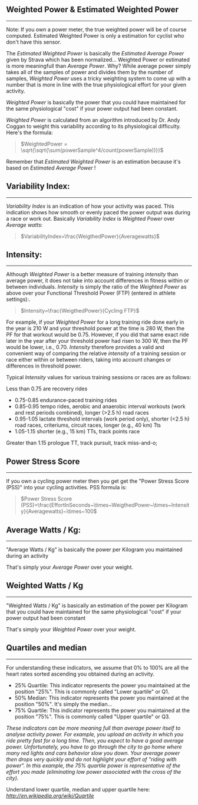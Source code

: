 ## Weighted Power & Estimated Weighted Power
---

Note: If you own a power meter, the true weighted power will be of course computed. Estimated Weighted Power is only a estimation for cyclist who don't have this sensor.  

The _Estimated Weighted Power_ is basically the _Estimated Average Power_ given by Strava which has been normalized... Weighted Power or estimated is more meaningfull than _Average Power_. Why? While average power simply takes all of the samples of power and divides them by the number of samples, _Weighted Power_ uses a tricky weighting system to come up with a number that is more in line with the true physiological effort for your given activity.  

_Weighted Power_ is basically the power that you could have maintained for the same physiological "cost" if your power output had been constant.  

_Weighted Power_ is calculated from an algorithm introduced by Dr. Andy Coggan to weight this variability according to its physiological difficulty. Here's the formula:  

> $WeightedPower = \sqrt{\sqrt{\sum(powerSample^4/count(powerSample))}}$

Remember that _Estimated Weighted Power_ is an estimation because it's based on _Estimated Average Power_ !  

## Variability Index:
---
_Variability Index_ is an indication of how your activity was paced. This indication shows how smooth or evenly paced the power output was during a race or work out. Basically _Variability Index_ is _Weighted Power_ over _Average watts_:  

> $VariabilityIndex=\frac{WeigthedPower}{Averagewatts}$

## Intensity:
---
Although _Weighted Power_ is a better measure of training _intensity_ than average power, it does not take into account differences in fitness within or between individuals.
_Intensity_ is simply the ratio of the _Weighted Power_ as above over your Functional Threshold Power (FTP) (entered in athlete settings):.  

> $Intensity=\frac{WeigthedPower}{Cycling FTP}$

For example, if your _Weighted Power_ for a long training ride done early in the year is 210 W and your threshold power at the time is 280 W, then the PF for that workout would be 0.75\. However, if you did that same exact ride later in the year after your threshold power had risen to 300 W, then the PF would be lower, i.e., 0.70. _Intensity_ therefore provides a valid and convenient way of comparing the relative _intensity_ of a training session or race either within or between riders, taking into account changes or differences in threshold power.  

Typical _Intensity_ values for various training sessions or races are as follows:  

Less than 0.75 are recovery rides  

- 0.75-0.85 endurance-paced training rides
- 0.85-0.95 tempo rides, aerobic and anaerobic interval workouts (work and rest periods combined), longer (>2.5 h) road races
- 0.95-1.05 lactate threshold intervals (work period only), shorter (<2.5 h) road races, criteriums, circuit races, longer (e.g., 40 km) Tts
- 1.05-1.15 shorter (e.g., 15 km) TTs, track points race

Greater than 1.15 prologue TT, track pursuit, track miss-and-o;

## Power Stress Score
---
If you own a cycling power meter then you get get the "Power Stress Score (PSS)" into your cycling activities. PSS formula is:  

> $Power Stress Score (PSS)=\frac{EffortInSeconds~\times~WeigthedPower~\times~Intensity}{Averagewatts}~\times~100$  

## Average Watts / Kg:
---
"Average Watts / Kg" is basically the power per Kilogram you maintained during an activity  

That's simply your _Average Power_ over your weight.  

## Weighted Watts / Kg
---
"Weighted Watts / Kg" is basically an estimation of the power per Kilogram that you could have maintained for the same physiological "cost" if your power output had been constant  

That's simply your _Weighted Power_ over your weight.  

## Quartiles and median
---

For understanding these indicators, we assume that 0% to 100% are all the heart rates sorted ascending you obtained during an activity.  

- 25% Quartile: This indicator represents the power you maintained at the position "25%". This is commonly called "Lower quartile" or Q1.  
- 50% Median: This indicator represents the power you maintained at the position "50%". It's simply the median...  
- 75% Quartile: This indicator represents the power you maintained at the position "75%". This is commonly called "Upper quartile" or Q3.  

_These indicators can be more meaning full than average power itself to 
analyse activity power. For example, you upload an activity in which you 
ride pretty fast for a long time. Then, you expect to have a good average power. 
Unfortunately, you have to go through the city to go home where many red lights 
and cars behavior slow you down. Your average power then drops very quickly and 
do not highlight your effort of "riding with power". In this example, the 75% quartile power 
is representative of the effort you made (eliminating low power associated with the cross of the city)._

Understand lower quartile, median and upper quartile here: _http://en.wikipedia.org/wiki/Quartile_
